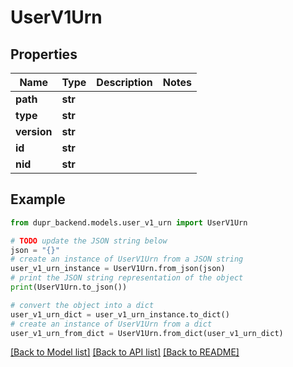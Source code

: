 # UserV1Urn


## Properties

Name | Type | Description | Notes
------------ | ------------- | ------------- | -------------
**path** | **str** |  | 
**type** | **str** |  | 
**version** | **str** |  | 
**id** | **str** |  | 
**nid** | **str** |  | 

## Example

```python
from dupr_backend.models.user_v1_urn import UserV1Urn

# TODO update the JSON string below
json = "{}"
# create an instance of UserV1Urn from a JSON string
user_v1_urn_instance = UserV1Urn.from_json(json)
# print the JSON string representation of the object
print(UserV1Urn.to_json())

# convert the object into a dict
user_v1_urn_dict = user_v1_urn_instance.to_dict()
# create an instance of UserV1Urn from a dict
user_v1_urn_from_dict = UserV1Urn.from_dict(user_v1_urn_dict)
```
[[Back to Model list]](../README.md#documentation-for-models) [[Back to API list]](../README.md#documentation-for-api-endpoints) [[Back to README]](../README.md)


